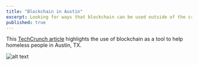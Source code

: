 ```yaml
---
title: "Blockchain in Austin"
excerpt: Looking for ways that blockchain can be used outside of the cryptocurrency realm.
published: true
---
```


This [TechCrunch article](https://techcrunch.com/2018/04/14/austin-is-piloting-blockchain-to-improve-homeless-services/) highlights the use of blockchain as a tool to help homeless people in Austin, TX. 

![alt text](https://techcrunch.com/wp-content/uploads/2018/04/gettyimages-671021556.jpg?w=1390&crop=1 "Austin homeless helped by blockchain?")






